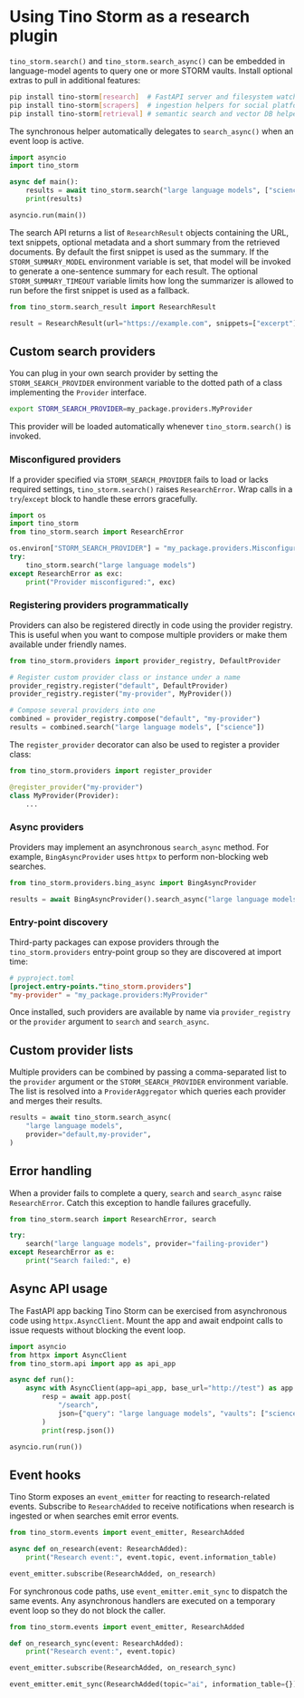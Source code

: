 # Using Tino Storm as a research plugin

`tino_storm.search()` and `tino_storm.search_async()` can be embedded in
language-model agents to query one or more STORM vaults. Install optional
extras to pull in additional features:

```bash
pip install tino-storm[research]  # FastAPI server and filesystem watcher
pip install tino-storm[scrapers]  # ingestion helpers for social platforms
pip install tino-storm[retrieval] # semantic search and vector DB helpers
```

The synchronous helper automatically delegates to `search_async()` when an event
loop is active.

```python
import asyncio
import tino_storm

async def main():
    results = await tino_storm.search("large language models", ["science"])
    print(results)

asyncio.run(main())
```

The search API returns a list of `ResearchResult` objects containing the URL,
text snippets, optional metadata and a short summary from the retrieved
documents. By default the first snippet is used as the summary. If the
`STORM_SUMMARY_MODEL` environment variable is set, that model will be invoked
to generate a one-sentence summary for each result. The optional
`STORM_SUMMARY_TIMEOUT` variable limits how long the summarizer is allowed to
run before the first snippet is used as a fallback.

```python
from tino_storm.search_result import ResearchResult

result = ResearchResult(url="https://example.com", snippets=["excerpt"], meta={})
```

## Custom search providers

You can plug in your own search provider by setting the `STORM_SEARCH_PROVIDER`
environment variable to the dotted path of a class implementing the
`Provider` interface.

```bash
export STORM_SEARCH_PROVIDER=my_package.providers.MyProvider
```

This provider will be loaded automatically whenever `tino_storm.search()` is
invoked.

### Misconfigured providers

If a provider specified via `STORM_SEARCH_PROVIDER` fails to load or lacks
required settings, `tino_storm.search()` raises `ResearchError`. Wrap calls in a
`try`/`except` block to handle these errors gracefully.

```python
import os
import tino_storm
from tino_storm.search import ResearchError

os.environ["STORM_SEARCH_PROVIDER"] = "my_package.providers.MisconfiguredProvider"
try:
    tino_storm.search("large language models")
except ResearchError as exc:
    print("Provider misconfigured:", exc)
```

### Registering providers programmatically

Providers can also be registered directly in code using the provider
registry. This is useful when you want to compose multiple providers or make
them available under friendly names.

```python
from tino_storm.providers import provider_registry, DefaultProvider

# Register custom provider class or instance under a name
provider_registry.register("default", DefaultProvider)
provider_registry.register("my-provider", MyProvider())

# Compose several providers into one
combined = provider_registry.compose("default", "my-provider")
results = combined.search("large language models", ["science"])
```

The `register_provider` decorator can also be used to register a provider
class:

```python
from tino_storm.providers import register_provider

@register_provider("my-provider")
class MyProvider(Provider):
    ...
```

### Async providers

Providers may implement an asynchronous ``search_async`` method. For example,
``BingAsyncProvider`` uses ``httpx`` to perform non-blocking web searches.

```python
from tino_storm.providers.bing_async import BingAsyncProvider

results = await BingAsyncProvider().search_async("large language models", ["science"])
```

### Entry-point discovery

Third-party packages can expose providers through the
``tino_storm.providers`` entry-point group so they are discovered at import
time:

```toml
# pyproject.toml
[project.entry-points."tino_storm.providers"]
"my-provider" = "my_package.providers:MyProvider"
```

Once installed, such providers are available by name via ``provider_registry``
or the ``provider`` argument to ``search`` and ``search_async``.

## Custom provider lists

Multiple providers can be combined by passing a comma-separated list to the
``provider`` argument or the ``STORM_SEARCH_PROVIDER`` environment variable. The
list is resolved into a ``ProviderAggregator`` which queries each provider and
merges their results.

```python
results = await tino_storm.search_async(
    "large language models",
    provider="default,my-provider",
)
```

## Error handling

When a provider fails to complete a query, ``search`` and ``search_async``
raise ``ResearchError``. Catch this exception to handle failures gracefully.

```python
from tino_storm.search import ResearchError, search

try:
    search("large language models", provider="failing-provider")
except ResearchError as e:
    print("Search failed:", e)
```

## Async API usage

The FastAPI app backing Tino Storm can be exercised from asynchronous code
using ``httpx.AsyncClient``. Mount the app and await endpoint calls to issue
requests without blocking the event loop.

```python
import asyncio
from httpx import AsyncClient
from tino_storm.api import app as api_app

async def run():
    async with AsyncClient(app=api_app, base_url="http://test") as app:
        resp = await app.post(
            "/search",
            json={"query": "large language models", "vaults": ["science"]},
        )
        print(resp.json())

asyncio.run(run())
```

## Event hooks

Tino Storm exposes an ``event_emitter`` for reacting to research-related
events. Subscribe to ``ResearchAdded`` to receive notifications when research
is ingested or when searches emit error events.

```python
from tino_storm.events import event_emitter, ResearchAdded

async def on_research(event: ResearchAdded):
    print("Research event:", event.topic, event.information_table)

event_emitter.subscribe(ResearchAdded, on_research)
```

For synchronous code paths, use ``event_emitter.emit_sync`` to dispatch the
same events. Any asynchronous handlers are executed on a temporary event loop
so they do not block the caller.

```python
from tino_storm.events import event_emitter, ResearchAdded

def on_research_sync(event: ResearchAdded):
    print("Research event:", event.topic)

event_emitter.subscribe(ResearchAdded, on_research_sync)

event_emitter.emit_sync(ResearchAdded(topic="ai", information_table={}))
```
